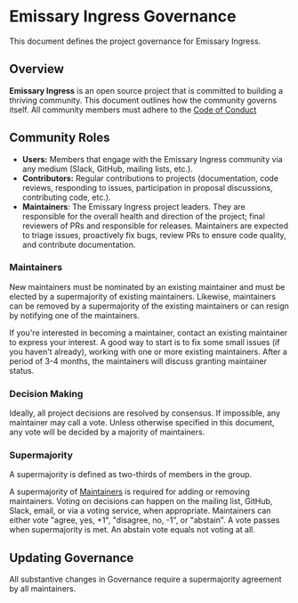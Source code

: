 # Emissary Ingress Governance

This document defines the project governance for Emissary Ingress.

## Overview

**Emissary Ingress** is an open source project that is committed to building a thriving community. This document outlines how the community governs itself. All community members must adhere to the [Code of Conduct](https://github.com/emissary-ingress/community/blob/main/CODE_OF_CONDUCT.md)

## Community Roles

* **Users:** Members that engage with the Emissary Ingress community via any medium (Slack, GitHub, mailing lists, etc.).
* **Contributors:** Regular contributions to projects (documentation, code reviews, responding to issues, participation in proposal discussions, contributing code, etc.). 
* **Maintainers**: The Emissary Ingress project leaders. They are responsible for the overall health and direction of the project; final reviewers of PRs and responsible for releases. Maintainers are expected to triage issues, proactively fix bugs, review PRs to ensure code quality, and contribute documentation.

### Maintainers

New maintainers must be nominated by an existing maintainer and must be elected by a supermajority of existing maintainers. Likewise, maintainers can be removed by a supermajority of the existing maintainers or can resign by notifying one of the maintainers.

If you're interested in becoming a maintainer, contact an existing maintainer to express your interest. A good way to start is to fix some small issues (if you haven't already), working with one or more existing maintainers. After a period of 3-4 months, the maintainers will discuss granting maintainer status.

### Decision Making

Ideally, all project decisions are resolved by consensus. If impossible, any maintainer may call a vote. Unless otherwise specified in this document, any vote will be decided by a majority of maintainers.

### Supermajority

A supermajority is defined as two-thirds of members in the group.

A supermajority of [Maintainers](#maintainers) is required for adding or removing maintainers. Voting on decisions can happen on the mailing list, GitHub, Slack, email, or via a voting service, when appropriate. Maintainers can either vote "agree, yes, +1", "disagree, no, -1", or "abstain". A vote passes when supermajority is met. An abstain vote equals not voting at all.

## Updating Governance

All substantive changes in Governance require a supermajority agreement by all maintainers.
